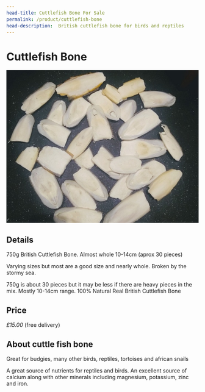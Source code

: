 ```yaml
---
head-title: Cuttlefish Bone For Sale
permalink: /product/cuttlefish-bone
head-description:  British cuttlefish bone for birds and reptiles
---
```


# Cuttlefish Bone


<div><img src="/assets/images/cuttlefish-bone-680.jpg"></div>


## Details
750g British Cuttlefish Bone. Almost whole 10-14cm (aprox 30 pieces)

Varying sizes but most are a good size 
and nearly whole. Broken by the stormy sea.

750g is about 30 pieces but it may be less 
if there are heavy pieces in the mix. Mostly
 10-14cm range. 100% Natural Real British Cuttlefish
 Bone

## Price

_£15.00_ (free delivery)

## About cuttle fish bone

Great for budgies, many other birds, reptiles, tortoises and african snails

A great source of nutrients for reptiles and birds. An excellent source of calcium along with other minerals including magnesium, potassium, zinc and iron.

